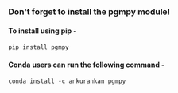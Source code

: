 ### Don't forget to install the pgmpy module!
#### To install using pip -
```
pip install pgmpy
```
#### Conda users can run the following command - 
```
conda install -c ankurankan pgmpy
```
